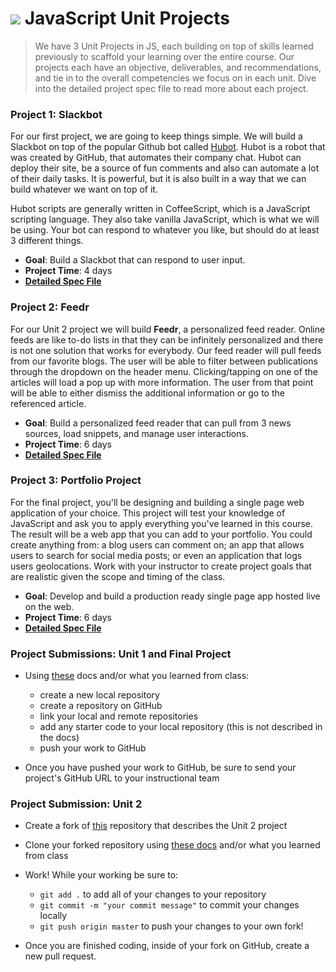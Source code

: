 # ![](https://ga-dash.s3.amazonaws.com/production/assets/logo-9f88ae6c9c3871690e33280fcf557f33.png) JavaScript Unit Projects

> We have 3 Unit Projects in JS, each building on top of skills learned previously to scaffold your learning over the entire course. Our projects each have an objective, deliverables, and recommendations, and tie in to the overall competencies we focus on in each unit. Dive into the detailed project spec file to read more about each project.

### **Project 1: Slackbot**

For our first project, we are going to keep things simple. We will build a Slackbot on top of the popular Github bot called [Hubot](https://github.com/slackhq/hubot-slack). Hubot is a robot that was created by GitHub, that automates their company chat. Hubot can deploy their site, be a source of fun comments and also can automate a lot of their daily tasks. It is powerful, but it is also built in a way that we can build whatever we want on top of it.

Hubot scripts are generally written in CoffeeScript, which is a JavaScript scripting language. They also take vanilla JavaScript, which is what we will be using. Your bot can respond to whatever you like, but should do at least 3 different things.

  - **Goal**: Build a Slackbot that can respond to user input.
  - **Project Time**: 4 days
  - **[Detailed Spec File](unit1/project-01.md)**


### **Project 2: Feedr**

For our Unit 2 project we will build __Feedr__, a personalized feed reader. Online
feeds are like to-do lists in that they can be infinitely personalized and there is not
one solution that works for everybody. Our feed reader will pull feeds from our favorite blogs. The user will be able to filter between publications through the dropdown on the header menu.
Clicking/tapping on one of the articles will load a pop up with more
information. The user from that point will be able to either dismiss the
additional information or go to the referenced article.

  - **Goal**: Build a personalized feed reader that can pull from 3 news sources, load snippets, and manage user interactions.
  - **Project Time**: 6 days
  - **[Detailed Spec File](unit2/project-02.md)**


### **Project 3: Portfolio Project**
For the final project, you'll be designing and building a single page web application of your choice. This project will test your knowledge of JavaScript and ask you to apply everything you've learned in this course. The result will be a web app that you can add to your portfolio. You could create anything from: a blog users can comment on; an app that allows users to search for social media posts; or even an application that logs users geolocations. Work with your instructor to create project goals that are realistic given the scope and timing of the class.

- **Goal**: Develop and build a production ready single page app hosted live on the web.
- **Project Time**: 6 days
- **[Detailed Spec File](unit4/project-04.md)**


### Project Submissions: Unit 1 and Final Project

* Using [these](https://help.github.com/articles/adding-an-existing-project-to-github-using-the-command-line/) docs and/or what you learned from class:

  * create a new local repository
  * create a repository on GitHub
  * link your local and remote repositories
  * add any starter code to your local repository (this is not described in the docs)
  * push your work to GitHub

* Once you have pushed your work to GitHub, be sure to send your project's GitHub URL to your instructional team

### Project Submission: Unit 2

* Create a fork of [this](https://github.com/generalassembly-studio/JS-Unit-2-Project-Starter-Code) repository that describes the Unit 2 project
* Clone your forked repository using [these docs](https://help.github.com/articles/cloning-a-repository/) and/or what you learned from class
* Work! While your working be sure to:

  * `git add .` to add all of your changes to your repository
  * `git commit -m "your commit message"` to commit your changes locally
  * `git push origin master` to push your changes to your own fork!

* Once you are finished coding, inside of your fork on GitHub, create a new pull request.
